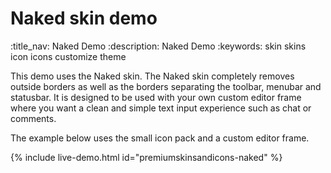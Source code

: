 # Naked skin demo
:title_nav: Naked Demo
:description: Naked Demo
:keywords: skin skins icon icons customize theme

This demo uses the Naked skin. The Naked skin completely removes outside borders as well as the borders separating the toolbar, menubar and statusbar. It is designed to be used with your own custom editor frame where you want a clean and simple text input experience such as chat or comments.

The example below uses the small icon pack and a custom editor frame.

{% include live-demo.html id="premiumskinsandicons-naked" %}
